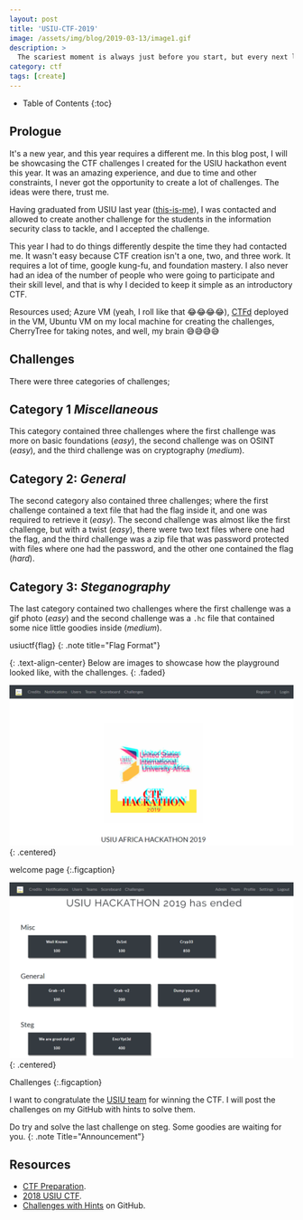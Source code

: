 ```yaml
---
layout: post
title: 'USIU-CTF-2019'
image: /assets/img/blog/2019-03-13/image1.gif
description: >
  The scariest moment is always just before you start, but every next level of your life will demand a different you, and little by little one travels far. - Stephen King & J.R.R. Tolkien
category: ctf
tags: [create]
---
```


- Table of Contents
{:toc}

## Prologue

It's a new year, and this year requires a different me. In this blog post, I will be showcasing the CTF challenges I created for the USIU hackathon event this year. It was an amazing experience, and due to time and other constraints, I never got the opportunity to create a lot of challenges. The ideas were there, trust me.

Having graduated from USIU last year ([this-is-me]), I was contacted and allowed to create another challenge for the students in the information security class to tackle, and I accepted the challenge.

This year I had to do things differently despite the time they had contacted me. It wasn't easy because CTF creation isn't a one, two, and three work. It requires a lot of time, google kung-fu, and foundation mastery. I also never had an idea of the number of people who were going to participate and their skill level, and that is why I decided to keep it simple as an introductory CTF.

Resources used; Azure VM (yeah, I roll like that 😂😂😂😂), [CTFd](https://ctfd.io/about/) deployed in the VM, Ubuntu VM on my local machine for creating the challenges, CherryTree for taking notes, and well, my brain 😅😅😅😅

## Challenges

There were three categories of challenges;

## Category 1 _Miscellaneous_

This category contained three challenges where the first challenge was more on basic foundations (_easy_), the second challenge was on OSINT (_easy_), and the third challenge was on cryptography (_medium_).

## Category 2: _General_

The second category also contained three challenges; where the first challenge contained a text file that had the flag inside it, and one was required to retrieve it (_easy_). The second challenge was almost like the first challenge, but with a twist (_easy_), there were two text files where one had the flag, and the third challenge was a zip file that was password protected with files where one had the password, and the other one contained the flag (_hard_).

## Category 3: _Steganography_

The last category contained two challenges where the first challenge was a gif photo (_easy_) and the second challenge was a `.hc` file that contained some nice little goodies inside (_medium_).


usiuctf{flag}
{: .note title="Flag Format"}


{: .text-align-center}
Below are images to showcase how the playground looked like, with the challenges.
{: .faded}


![image2](/assets/img/blog/2019-03-13/image2.png){: .centered}

welcome page
{:.figcaption}

![image3](/assets/img/blog/2019-03-13/image3.png){: .centered}

Challenges
{:.figcaption}

I want to congratulate the [USIU team](https://twitter.com/AbdiHacks/status/1102219256517877760) for winning the CTF. I will post the challenges on my GitHub with hints to solve them.


Do try and solve the last challenge on steg. Some goodies are waiting for you.
{: .note Title="Announcement"}


## Resources

* [CTF Preparation](https://resources.infosecinstitute.com/tools-of-trade-and-resources-to-prepare-in-a-hacker-ctf-competition-or-challenge/).
* [2018 USIU CTF](https://th33gr00t.blogspot.com/2018/09/mfctfb.html).
* [Challenges with Hints](https://github.com/iAmG-r00t/CTF-Reports/tree/master/USIU-CTF-2019) on GitHub.

[this-is-me]: https://twitter.com/th3_gr00t/status/1046028164537954304